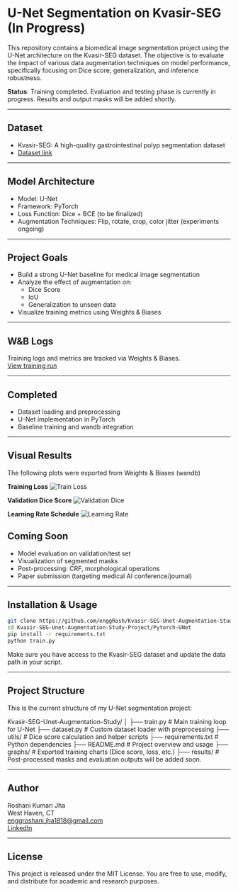 
# U-Net Segmentation on Kvasir-SEG (In Progress)

This repository contains a biomedical image segmentation project using the U-Net architecture on the Kvasir-SEG dataset. The objective is to evaluate the impact of various data augmentation techniques on model performance, specifically focusing on Dice score, generalization, and inference robustness.

**Status**: Training completed. Evaluation and testing phase is currently in progress. Results and output masks will be added shortly.

---

## Dataset

- Kvasir-SEG: A high-quality gastrointestinal polyp segmentation dataset  
- [Dataset link](https://datasets.simula.no/kvasir-seg/)

---

## Model Architecture

- Model: U-Net  
- Framework: PyTorch  
- Loss Function: Dice + BCE (to be finalized)  
- Augmentation Techniques: Flip, rotate, crop, color jitter (experiments ongoing)

---

## Project Goals

- Build a strong U-Net baseline for medical image segmentation  
- Analyze the effect of augmentation on:
  - Dice Score
  - IoU
  - Generalization to unseen data  
- Visualize training metrics using Weights & Biases

---

## W&B Logs

Training logs and metrics are tracked via Weights & Biases.  
[View training run](https://wandb.ai/enggroshani-jha1818-university-of-new-haven/U-Net/runs/o1eo40l2?nw=nwuserenggroshanijha1818)

---

## Completed

- Dataset loading and preprocessing  
- U-Net implementation in PyTorch  
- Baseline training and wandb integration

---

## Visual Results

The following plots were exported from Weights & Biases (wandb)

**Training Loss**
![Train Loss](graphs/train_loss.png)

**Validation Dice Score**
![Validation Dice](graphs/Val_Dice_Score.png)

**Learning Rate Schedule**
![Learning Rate](graphs/learning_rate.png)

## Coming Soon

- Model evaluation on validation/test set  
- Visualization of segmented masks  
- Post-processing: CRF, morphological operations  
- Paper submission (targeting medical AI conference/journal)

---

## Installation & Usage

```bash
git clone https://github.com/enggRosh/Kvasir-SEG-Unet-Augmentation-Study-Project.git
cd Kvasir-SEG-Unet-Augmentation-Study-Project/Pytorch-UNet
pip install -r requirements.txt
python train.py

```

Make sure you have access to the Kvasir-SEG dataset and update the data path in your script.

---

## Project Structure

This is the current structure of my U-Net segmentation project:

Kvasir-SEG-Unet-Augmentation-Study/
│
├── train.py                 # Main training loop for U-Net
├── dataset.py              # Custom dataset loader with preprocessing
├── utils/                  # Dice score calculation and helper scripts
├── requirements.txt        # Python dependencies
├── README.md               # Project overview and usage
├── graphs/                 # Exported training charts (Dice score, loss, etc.)
├── results/                # Post-processed masks and evaluation outputs will be added soon.

---

## Author

Roshani Kumari Jha  
West Haven, CT  
enggroshani.jha1818@gmail.com  
[LinkedIn](https://www.linkedin.com/in/enggroshani-jha/)

---

## License

This project is released under the MIT License. You are free to use, modify, and distribute for academic and research purposes.
